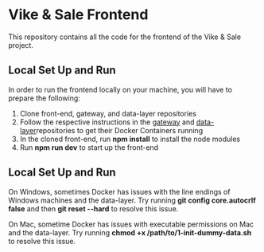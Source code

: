 # Vike & Sale Frontend

This repository contains all the code for the frontend of the Vike & Sale project.

## Local Set Up and Run

In order to run the frontend locally on your machine, you will have to prepare the following:

<ol>
  <li>Clone front-end, gateway, and data-layer repositories</li>
  <li>Follow the respective instructions in the  <a href="https://github.com/vike-and-sell/gateway" target="_blank" rel="noopener">gateway</a> and <a href="https://github.com/vike-and-sell/data-layer" target="_blank" rel="noopener">data-layer</a>repositories to get their Docker Containers running</li>
  <li>In the cloned front-end, run <strong>npm install</strong> to install the node modules</li>
  <li>Run <strong>npm run dev</strong> to start up the front-end</li>
</ol>

## Local Set Up and Run

On Windows, sometimes Docker has issues with the line endings of Windows machines and the data-layer. Try running **git config core.autocrlf false** and then **git reset --hard** to resolve this issue.

On Mac, sometime Docker has issues with executable permissions on Mac and the data-layer. Try running **chmod +x /path/to/1-init-dummy-data.sh** to resolve this issue.

